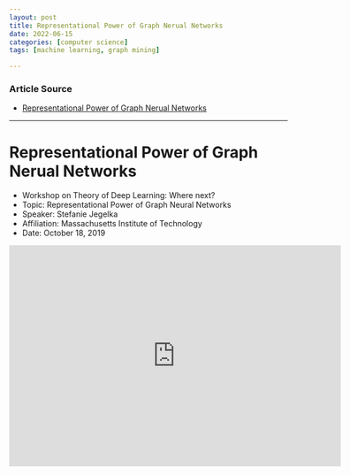 ```yaml
---
layout: post
title: Representational Power of Graph Nerual Networks
date: 2022-06-15
categories: [computer science]
tags: [machine learning, graph mining]

---
```


### Article Source

* [Representational Power of Graph Nerual Networks](https://www.youtube.com/watch?v=USfNJNePDKQ)


---

# Representational Power of Graph Nerual Networks



* Workshop on Theory of Deep Learning: Where next? 
* Topic: Representational Power of Graph Neural Networks
* Speaker: Stefanie Jegelka
* Affiliation: Massachusetts Institute of Technology
* Date: October 18, 2019

<iframe width="600" height="400" src="https://www.youtube.com/embed/USfNJNePDKQ" title="YouTube video player" frameborder="0" allow="accelerometer; autoplay; clipboard-write; encrypted-media; gyroscope; picture-in-picture" allowfullscreen></iframe>



